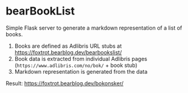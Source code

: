 # bearBookList

Simple Flask server to generate a markdown representation of a list of books.
1. Books are defined as Adlibris URL stubs at https://foxtrot.bearblog.dev/bearbookslist/
2. Book data is extracted from individual Adlibris pages (`https://www.adlibris.com/no/bok/` + book stub)
3. Markdown representation is generated from the data

Result: https://foxtrot.bearblog.dev/bokonsker/
